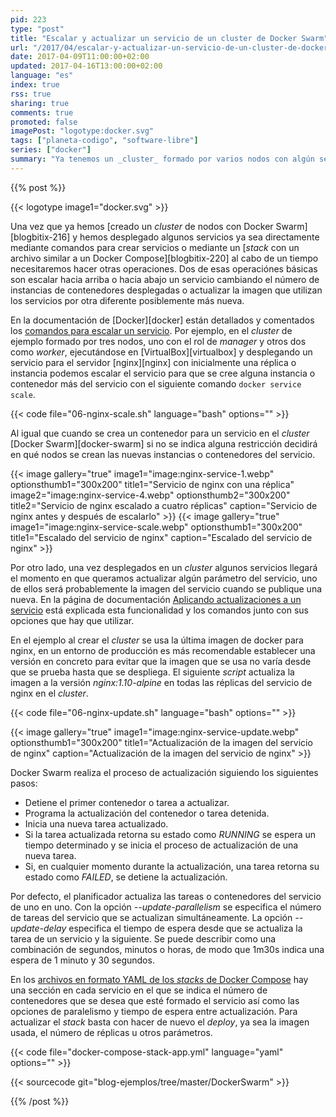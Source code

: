 ```yaml
---
pid: 223
type: "post"
title: "Escalar y actualizar un servicio de un cluster de Docker Swarm"
url: "/2017/04/escalar-y-actualizar-un-servicio-de-un-cluster-de-docker-swarm/"
date: 2017-04-09T11:00:00+02:00
updated: 2017-04-16T13:00:00+02:00
language: "es"
index: true
rss: true
sharing: true
comments: true
promoted: false
imagePost: "logotype:docker.svg"
tags: ["planeta-codigo", "software-libre"]
series: ["docker"]
summary: "Ya tenemos un _cluster_ formado por varios nodos con algún servicio ejecutándose en el _cluster_ de Docker Swarm. Si surge la necesidad los servicios del _cluster_ se pueden escalar cambiando el número de instancias de contenedores que forma el servicio para atender las necesidades computacionales o para ofrecer el servicio a más usuarios. Por otro lado, pasado un tiempo muy posiblemente se publicará una nueva imagen de los contenedores, el servicio se puede actualizar para que los contenedores utilicen esa nueva imagen."
---
```


{{% post %}}

{{< logotype image1="docker.svg" >}}

Una vez que ya hemos [creado un _cluster_ de nodos con Docker Swarm][blogbitix-216] y hemos desplegado algunos servicios ya sea directamente mediante comandos para crear servicios o mediante un [_stack_ con un archivo similar a un Docker Compose][blogbitix-220] al cabo de un tiempo necesitaremos hacer otras operaciones. Dos de esas operaciónes básicas son escalar hacia arriba o hacia abajo un servicio cambiando el número de instancias de contenedores desplegadas o actualizar la imagen que utilizan los servicios por otra diferente posiblemente más nueva.

En la documentación de [Docker][docker] están detallados y comentados los [comandos para escalar un servicio](https://docs.docker.com/engine/swarm/swarm-tutorial/scale-service/). Por ejemplo, en el _cluster_ de ejemplo formado por tres nodos, uno con el rol de _manager_ y otros dos como _worker_, ejecutándose en [VirtualBox][virtualbox] y desplegando un servicio para el servidor [nginx][nginx] con inicialmente una réplica o instancia podemos escalar el servicio para que se cree alguna instancia o contenedor más del servicio con el siguiente comando `docker service scale`.

{{< code file="06-nginx-scale.sh" language="bash" options="" >}}

Al igual que cuando se crea un contenedor para un servicio en el _cluster_ [Docker Swarm][docker-swarm] si no se indica alguna restricción decidirá en qué nodos se crean las nuevas instancias o contenedores del servicio.

{{< image
    gallery="true"
    image1="image:nginx-service-1.webp" optionsthumb1="300x200" title1="Servicio de nginx con una réplica"
    image2="image:nginx-service-4.webp" optionsthumb2="300x200" title2="Servicio de nginx escalado a cuatro réplicas"
    caption="Servicio de nginx antes y después de escalarlo" >}}
{{< image
    gallery="true"
    image1="image:nginx-service-scale.webp" optionsthumb1="300x200" title1="Escalado del servicio de nginx"
    caption="Escalado del servicio de nginx" >}}

Por otro lado, una vez desplegados en un _cluster_ algunos servicios llegará el momento en que queramos actualizar algún parámetro del servicio, uno de ellos será probablemente la imagen del servicio cuando se publique una nueva. En la página de documentación [Aplicando actualizaciones a un servicio](https://docs.docker.com/engine/swarm/swarm-tutorial/rolling-update/) está explicada esta funcionalidad y los comandos junto con sus opciones que hay que utilizar.

En el ejemplo al crear el _cluster_ se usa la última imagen de docker para nginx, en un entorno de producción es más recomendable establecer una versión en concreto para evitar que la imagen que se usa no varía desde que se prueba hasta que se despliega. El siguiente _script_ actualiza la imagen a la versión _nginx:1.10-alpine_ en todas las réplicas del servicio de nginx en el _cluster_.

{{< code file="06-nginx-update.sh" language="bash" options="" >}}

{{< image
    gallery="true"
    image1="image:nginx-service-update.webp" optionsthumb1="300x200" title1="Actualización de la imagen del servicio de nginx"
    caption="Actualización de la imagen del servicio de nginx" >}}

Docker Swarm realiza el proceso de actualización siguiendo los siguientes pasos:

* Detiene el primer contenedor o tarea a actualizar.
* Programa la actualización del contenedor o tarea detenida.
* Inicia una nueva tarea actualizado.
* Si la tarea actualizada retorna su estado como _RUNNING_ se espera un tiempo determinado y se inicia el proceso de actualización de una nueva tarea.
* Si, en cualquier momento durante la actualización, una tarea retorna su estado como _FAILED_, se detiene la actualización.

Por defecto, el planificador actualiza las tareas o contenedores del servicio de uno en uno. Con la opción _\-\-update-parallelism_ se especifica el número de tareas del servicio que se actualizan simultáneamente. La opción _\-\-update-delay_ especifica el tiempo de espera desde que se actualiza la tarea de un servicio y la siguiente. Se puede describir como una combinación de segundos, minutos o horas, de modo que 1m30s indica una espera de 1 minuto y 30 segundos.

En los [archivos en formato YAML de los _stacks_ de Docker Compose](https://docs.docker.com/compose/compose-file/) hay una sección en cada servicio en el que se indica el número de contenedores que se desea que esté formado el servicio así como las opciones de paralelismo y tiempo de espera entre actualización. Para actualizar el _stack_ basta con hacer de nuevo el _deploy_, ya sea la imagen usada, el número de réplicas u otros parámetros.

{{< code file="docker-compose-stack-app.yml" language="yaml" options="" >}}

{{< sourcecode git="blog-ejemplos/tree/master/DockerSwarm" >}}

{{% /post %}}
